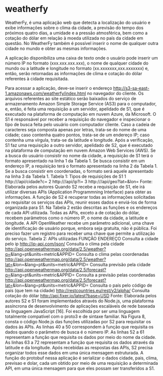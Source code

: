 # weatherfy
WeatherFy, é uma aplicação web que detecta a localização do usuário e exibe informações sobre o clima da cidade, a previsão do tempo dos próximos quatro dias, a umidade e a pressão atmosférica, bem como a cotação do dólar em relação à moeda utilizada no país da cidade em questão. No WeatherFy também é possível inserir o nome de qualquer outra cidade no mundo e obter as mesmas informações.

A aplicação disponibiliza uma caixa de texto onde o usuário pode inserir um número IP no formato (xxx.xxx.xxx.xxx), o nome de qualquer cidade do mundo ou a latitude e longitude no formato (xx.xxxxxxx,xxx.xxxxxxx) e, então, serão retornadas as informações de clima e cotação do dólar referentes à cidade requisitada.

Para acessar a aplicação, deve-se inserir o endereço <http://s3-sa-east-1.amazonaws.com/weatherfy/index.html> no navegador do cliente. Os arquivos referentes ao site estático serão baixados do serviço de armazenamento Amazon Simple Storage Service (AS3) para o computador, e, então, é feita uma requisição a um servidor, apelidado de S1, que é executado na plataforma de computação em nuvem Azure, da Microsoft. O S1 é responsável por receber a requisição do navegador e inspecionar  o tipo de busca feita pelo usuário com computador cliente. Caso a cadeia de caracteres seja composta apenas por letras, trata-se do nome de uma cidade; caso contenha quatro pontos,  trata-se de um endereço IP; caso contenha uma vírgula, trata-se da latitude e longitude. Após a verificação, S1 faz uma requisição a outro servidor, apelidado de S2, que é executado na plataforma de computação em nuvem Amazon Web Services (AWS). Se a busca do usuário consistir no nome da cidade, a requisição de S1 terá o formato apresentado na linha 1 da Tabela 1. Se busca consistir em um endereço IP, a requisição terá o formato apresentado na linha 2 da Tabela 1. Se a busca consistir em coordenadas, o formato será aquele apresentado na linha 3 da Tabela 1.
Tabela 1: Tipos de requisições de S1
1
http://<ip e porta do S2>/api/cidade?c=<cidade>
2
http://<ip e porta do S2>/api/ip?i=<ip>
3
http://<ip e porta do S2>/api/geo?lat=<latitude>&lon=<longitude>
Fonte: Elaborada pelos autores
Quando S2 recebe a requisição de S1, ele irá utilizar diversas APIs (Application Programmning Interface) para obter as informações. A função de S2 é recuperar todas as informações solicitadas ao requisitar os serviços das APIs, reunir esses dados e enviá-los de forma organizada para S1. Na Tabela 2 estão descritas as funções e os endereços de cada API utilizada. Todas as APIs, exceto a de cotação do dólar, recebem parâmetros como o número IP, o nome da cidade, a latitude e longitude. A API OpenWeather recebe um parâmetro adicional, uma chave de identificação de usuário porque, embora seja gratuita, não é pública. Foi preciso fazer um registro para receber uma chave que permite a utilização do serviço.
Tabela 2: APIs utilizadas
FUNÇÃO
ENDEREÇO
Consulta a cidade pelo ip
http://ip-api.com/json/<ip>
Consulta o clima pela cidade
http://api.openweathermap.org/data/2.5/weather?q=<cidade>&lang=pt&units=metric&APPID=<apikey>
Consulta o clima pelas coordenadas
http://api.openweathermap.org/data/2.5/weather?lat=<latitude>&lon=<longitude>&lang=pt&units=metric&APPID=<apikey>
Consulta previsão pela cidade
http://api.openweathermap.org/data/2.5/forecast?q=<cidade>&lang=pt&units=metric&APPID=<apikey>
Consulta a previsão pelas coordenadas
http://api.openweathermap.org/data/2.5/forecast?lat=<latitude>&lon=<longitude>&lang=pt&units=metric&APPID=<apikey>
Consulta o país pelo código de país (que tem na cidade)
http://restcountries.eu/rest/v2/alpha/<codigo>
Consulta cotação do dólar
http://api.fixer.io/latest?base=USD
Fonte: Elaborada pelos autores
S2 e S1 foram implementados através do Node.js, uma plataforma assíncrona de desenvolvimento de aplicações escaláveis de rede baseada na linguagem JavaScript [16]. Foi escolhida por ser uma linguagem totalmente compatível com o proto3 e de sintaxe familiar. Na Figura 8, consta o código Node.js das funções utilizadas por S2 para requisitar os dados às APIs. As linhas 40 a 50 correspondem à função que requisita os dados quando o parâmetro de busca é o número IP. As linhas 52 a 61 representam a função que requisita os dados por meio do nome da cidade. As linhas 63 a 72 representam a função que requisita os dados através da latitude e da longitude.
Após recebidas as respostas das APIs, S2 precisa organizar todos esse dados em uma única mensagem estruturada. A função do protobuf nessa aplicação é serializar o dados cidade, pais, clima, previsao e dolar, cada um obtido por meio de uma requisição a determinada API, em uma única mensagem para que eles possam ser transferidos a S1.
